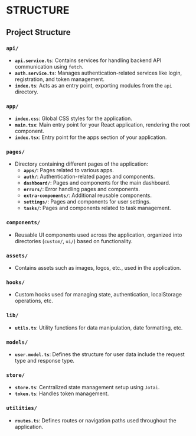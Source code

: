 # STRUCTURE

## Project Structure

### `api/`

- **`api.service.ts`**: Contains services for handling backend API communication using `fetch`.
- **`auth.service.ts`**: Manages authentication-related services like login, registration, and token management.
- **`index.ts`**: Acts as an entry point, exporting modules from the `api` directory.

### `app/`

- **`index.css`**: Global CSS styles for the application.
- **`main.tsx`**: Main entry point for your React application, rendering the root component.
- **`index.tsx`**: Entry point for the apps section of your application.

### `pages/`

- Directory containing different pages of the application:
  - **`apps/`**: Pages related to various apps.
  - **`auth/`**: Authentication-related pages and components.
  - **`dashboard/`**: Pages and components for the main dashboard.
  - **`errors/`**: Error handling pages and components.
  - **`extra-components/`**: Additional reusable components.
  - **`settings/`**: Pages and components for user settings.
  - **`tasks/`**: Pages and components related to task management.

### `components/`

- Reusable UI components used across the application, organized into directories (`custom/`, `ui/`) based on functionality.

### `assets/`

- Contains assets such as images, logos, etc., used in the application.

### `hooks/`

- Custom hooks used for managing state, authentication, localStorage operations, etc.

### `lib/`

- **`utils.ts`**: Utility functions for data manipulation, date formatting, etc.

### `models/`

- **`user.model.ts`**: Defines the structure for user data include the request type and response type.

### `store/`

- **`store.ts`**: Centralized state management setup using `Jotai`.
- **`token.ts`**: Handles token management.

### `utilities/`

- **`routes.ts`**: Defines routes or navigation paths used throughout the application.
